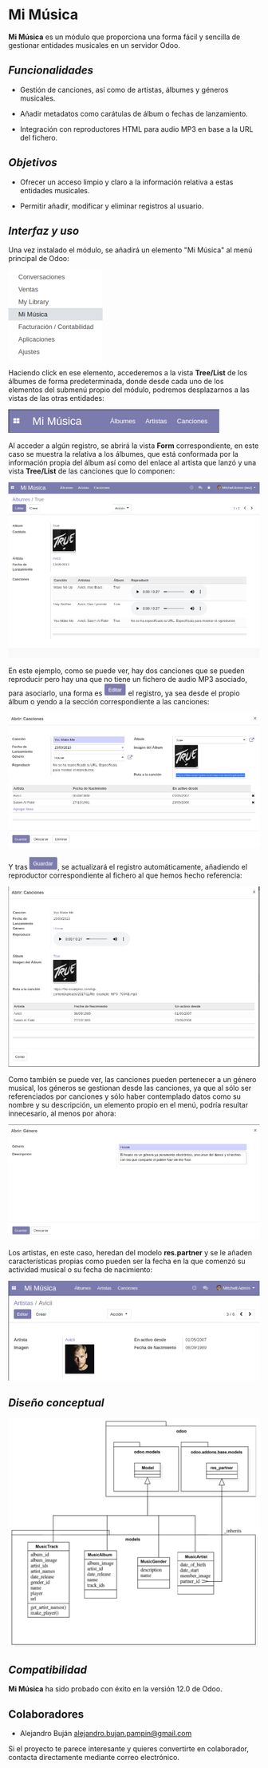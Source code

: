 # Mi Música

__Mi Música__ es un módulo que proporciona una forma fácil y sencilla de gestionar entidades musicales en un servidor Odoo.

## _Funcionalidades_

+ Gestión de canciones, así como de artistas, álbumes y géneros musicales. 

+ Añadir metadatos como carátulas de álbum o fechas de lanzamiento. 

+ Integración con reproductores HTML para audio MP3 en base a la URL del fichero.

## _Objetivos_

+ Ofrecer un acceso limpio y claro a la información relativa a estas entidades musicales.

+ Permitir añadir, modificar y eliminar registros al usuario.

## _Interfaz y uso_

Una vez instalado el módulo, se añadirá un elemento "Mi Música" al menú principal de Odoo:

![Menú principal de Odoo](doc/img/menu.png)

Haciendo click en ese elemento, accederemos a la vista __Tree/List__ de los álbumes de forma predeterminada, donde desde cada uno de los elementos del submenú propio del módulo, podremos desplazarnos a las vistas de las otras entidades:

![Submenú del módulo 'Mi Música'](doc/img/submenu.png)

Al acceder a algún registro, se abrirá la vista __Form__ correspondiente, en este caso se muestra la relativa a los álbumes, que está conformada por la información propia del álbum así como del enlace al artista que lanzó y una vista __Tree/List__ de las canciones que lo componen:

![Vista Form para álbumes](doc/img/albumes.png)

En este ejemplo, como se puede ver, hay dos canciones que se pueden reproducir pero hay una que no tiene un fichero de audio MP3 asociado, para asociarlo, una forma es ![Botón editar](doc/img/editar.png) el registro, ya sea desde el propio álbum o yendo a la sección correspondiente a las canciones:

![Editar URL de la canción](doc/img/editar_url.png)

Y tras ![Botón guardar](doc/img/guardar.png), se actualizará el registro automáticamente, añadiendo el reproductor correspondiente al fichero al que hemos hecho referencia:

![Reproductor habilitado](doc/img/reproductor_habilitado.png)

Como también se puede ver, las canciones pueden pertenecer a un género musical, los géneros se gestionan desde las canciones, ya que al sólo ser referenciados por canciones y sólo haber contemplado datos como su nombre y su descripción, un elemento propio en el menú, podría resultar innecesario, al menos por ahora:

![Género](doc/img/genero.png)

Los artistas, en este caso, heredan del modelo __res.partner__ y se le añaden características propias como pueden ser la fecha en la que comenzó su actividad musical o su fecha de nacimiento:

![Artista](doc/img/artista.png)


## _Diseño conceptual_

![Diseño conceptual](doc/img/concepto.png)

## _Compatibilidad_

__Mi Música__ ha sido probado con éxito en la versión 12.0 de Odoo.

## Colaboradores

+ Alejandro Buján <alejandro.bujan.pampin@gmail.com>

Si el proyecto te parece interesante y quieres convertirte en colaborador, contacta directamente mediante correo electrónico.